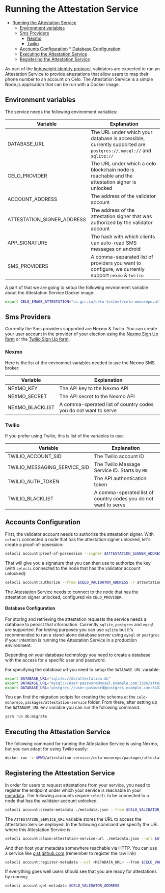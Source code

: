 # Running the Attestation Service

- [Running the Attestation Service](#running-the-attestation-service)
  - [Environment variables](#environment-variables)
  - [Sms Providers](#sms-providers)
    - [Nexmo](#nexmo)
    - [Twilio](#twilio)
  - [Accounts Configuration](#accounts-configuration) \* [Database Configuration](#database-configuration)
  - [Executing the Attestation Service](#executing-the-attestation-service)
  - [Registering the Attestation Service](#registering-the-attestation-service)

As part of the [lightweight identity protocol](/celo-codebase/protocol/identity), validators are expected to run an Attestation Service to provide attestations that allow users to map their phone number to an account on Celo. The Attestation Service is a simple Node.js application that can be run with a Docker image.

## Environment variables

The service needs the following environment variables:

| Variable                   | Explanation                                                                                                        |
| -------------------------- | ------------------------------------------------------------------------------------------------------------------ |
| DATABASE_URL               | The URL under which your database is accessible, currently supported are `postgres://`, `mysql://` and `sqlite://` |  |
| CELO_PROVIDER              | The URL under which a celo blockchain node is reachable and the attestation signer is unlocked                     |  |
| ACCOUNT_ADDRESS            | The address of the validator account                                                                               |  |
| ATTESTATION_SIGNER_ADDRESS | The address of the attestation signer that was authorized by the validator account                                 |  |
| APP_SIGNATURE              | The hash with which clients can auto-read SMS messages on android                                                  |  |
| SMS_PROVIDERS              | A comma-separated list of providers you want to configure, we currently support `nexmo` & `twilio`                 |  |

A part of that we are going to setup the following environment variable about the Attestation Service Docker image:

```bash
export CELO_IMAGE_ATTESTATION="us.gcr.io/celo-testnet/celo-monorepo:attestation-service-708ea8b24736a755c4dd3792e8973a6f0bf92b1f91edceb8e0b603ad66f2d70c"
```

## Sms Providers

Currently the Sms providers supported are Nexmo & Twilio. You can create your user account in the provider of your election using the [Nexmo Sign Up form](https://dashboard.nexmo.com/sign-up) or the [Twilio Sign Up form](https://www.twilio.com/try-twilio).

### Nexmo

Here is the list of the enviromnet variables needed to use the Nexmo SMS broker:

| Variable        | Explanation                                                     |
| --------------- | --------------------------------------------------------------- |
| NEXMO_KEY       | The API key to the Nexmo API                                    |
| NEXMO_SECRET    | The API secret to the Nexmo API                                 |
| NEXMO_BLACKLIST | A comma-sperated list of country codes you do not want to serve |

### Twilio

If you prefer using Twilio, this is list of the variables to use:

| Variable                     | Explanation                                                     |
| ---------------------------- | --------------------------------------------------------------- |
| TWILIO_ACCOUNT_SID           | The Twilio account ID                                           |
| TWILIO_MESSAGING_SERVICE_SID | The Twilio Message Service ID. Starts by `MG`                   |
| TWILIO_AUTH_TOKEN            | The API authentication token                                    |
| TWILIO_BLACKLIST             | A comma-sperated list of country codes you do not want to serve |

## Accounts Configuration

First, the validator account needs to authorize the attestation signer. With `celocli` connected a node that has the attestation signer unlocked, let's create a proof-of-posession:

```bash
celocli account:proof-of-possession --signer $ATTESTATION_SIGNER_ADDRESS --account $CELO_VALIDATOR_ADDRESS
```

That will give you a signature that you can then use to authorize the key (with `celocli` connected to the node that has the validator account unlocked):

```bash
celocli account:authorize --from $CELO_VALIDATOR_ADDRESS -r attestation --pop <SIGNATURE> --signer $ATTESTATION_SIGNER_ADDRESS
```

The Attestation Service needs to connect to the node that has the attestation signer unlocked, configured via `CELO_PROVIDER`.

#### Database Configuration

For storing and retrieving the attestation requests the service needs a database to persist that information. Currently `sqlite`, `postgres` and `mysql` are supported. For testing purposes you can use `sqlite` but it's recommended to run a stand-alone database server using `mysql` or `postgres` if your intention is running the Attestation Service in a production environment.

Depending on your database technology you need to create a database with the access for a specific user and password.

For specifying the database url you need to setup the `DATABASE_URL` variable:

```bash
export DATABASE_URL="sqlite://db/attestation.db"
export DATABASE_URL="mysql://user:password@mysql.example.com:3306/attestation-service"
export DATABASE_URL="postgres://user:password@postgres.example.com:5432/attestation-service"
```

You can find the migration scripts for creating the schema at the `celo-monorepo`, `packages/attestation-service` folder. From there, after setting up the `DATABASE_URL` env variable you can run the following command:

```bash
yarn run db:migrate
```

## Executing the Attestation Service

The following command for running the Attestation Service is using Nexmo, but you can adapt for using Twilio easily:

```bash
docker run -v $PWD/attestation-service:/celo-monorepo/packages/attestation-service/db --name -d --restart always --entrypoint /bin/bash -e ATTESTATION_SIGNER_ADDRESS=$ATTESTATION_SIGNER_ADDRESS -e ACCOUNT_ADDRESS=0x$CELO_VALIDATOR_ADDRESS -e CELO_PROVIDER=$CELO_PROVIDER -e DATABASE_URL=$DATABASE_URL -e SMS_PROVIDERS=nexmo -e NEXMO_KEY=$NEXMO_KEY -e NEXMO_SECRET=$NEXMO_SECRET -e NEXMO_BLACKLIST=$NEXMO_BLACKLIST  -d -p 3000:80 $CELO_IMAGE_ATTESTATION -c " cd /celo-monorepo/packages/attestation-service && touch db/attestation.db && yarn run db:migrate && yarn start "
```

## Registering the Attestation Service

In order for users to request attestations from your service, you need to register the endpoint under which your service is reachable in your [metadata](/celo-codebase/protocol/identity/metadata). The following accounts require `celocli` to be connected to a node that has the validator account unlocked.

```bash
celocli account:create-metadata ./metadata.json --from $CELO_VALIDATOR_ADDRESS
```

The `ATTESTATION_SERVICE_URL` variable stores the URL to access the Attestation Service deployed. In the following command we specify the URL where this Attestation Service is:

```bash
celocli account:claim-attestation-service-url ./metadata.json --url $ATTESTATION_SERVICE_URL
```

And then host your metadata somewhere reachable via HTTP. You can use a service like [gist.github.com](https://gist.github.com) (remember to register the raw link)

```bash
celocli account:register-metadata --url <METADATA_URL> --from $CELO_VALIDATOR_ADDRESS
```

If everything goes well users should see that you are ready for attestations by running:

```bash
celocli account:get-metadata $CELO_VALIDATOR_ADDRESS
```
